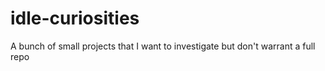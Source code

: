 # idle-curiosities
A bunch of small projects that I want to investigate but don't warrant a full repo
